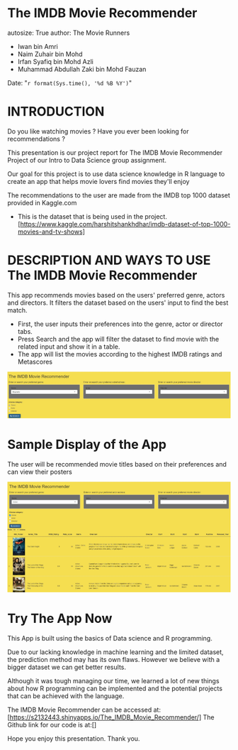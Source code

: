 The IMDB Movie Recommender
========================================================
autosize: True
author: The Movie Runners

- Iwan bin Amri
- Naim Zuhair bin Mohd
- Irfan Syafiq bin Mohd Azli
- Muhammad Abdullah Zaki bin Mohd Fauzan

Date:  "`r format(Sys.time(), '%d %B %Y')`"

INTRODUCTION
========================================================

Do you like watching movies ? Have you ever been looking for recommendations ?

This presentation is our project report for The IMDB Movie Recommender Project of our Intro to Data Science group assignment.

Our goal for this project is to use data science knowledge in R language to create an app that helps movie lovers find movies they'll enjoy

The recommendations to the user are made from the IMDB top 1000 dataset provided in Kaggle.com 

- This is the dataset that is being used in the project.[https://www.kaggle.com/harshitshankhdhar/imdb-dataset-of-top-1000-movies-and-tv-shows]


DESCRIPTION AND WAYS TO USE The IMDB Movie Recommender
========================================================

This app recommends movies based on the users' preferred genre, actors and directors. It filters the dataset based on the users' input to find the best match.

- First, the user inputs their preferences into the genre, actor or director tabs. 
- Press Search and the app will filter the dataset to find movie with the related input and show it in a table.
- The app will list the movies according to the highest IMDB ratings and Metascores

![app](gambar2.jpg)



Sample Display of the App
========================================================
The user will be recommended movie titles based on their preferences and can view their posters

![app](gambar1.jpg)

Try The App Now
========================================================

This App is built using the basics of Data science and R programming.

Due to our lacking knowledge in machine learning and the limited dataset, the prediction method may has its own flaws. However we believe with a bigger dataset we can get better results. 

Although it was tough managing our time, we learned a lot of new things about how R programming can be implemented and the potential projects that can be achieved with the language.

The IMDB Movie Recommender can be accessed at:[https://s2132443.shinyapps.io/The_IMDB_Movie_Recommender/] 
The Github link for our code is at:[]

Hope you enjoy this presentation. Thank you.

